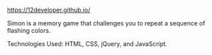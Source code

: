 https://12developer.github.io/

Simon is a memory game that challenges you to repeat a sequence of flashing colors.

Technologies Used: HTML, CSS, jQuery, and JavaScript.
